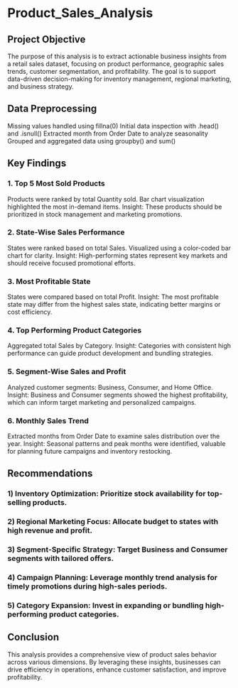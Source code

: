 # Product_Sales_Analysis

## Project Objective

The purpose of this analysis is to extract actionable business insights from a retail sales dataset, focusing on product performance, geographic sales trends, customer segmentation, and profitability. The goal is to support data-driven decision-making for inventory management, regional marketing, and business strategy.

##  Data Preprocessing
Missing values handled using fillna(0)
Initial data inspection with .head() and .isnull()
Extracted month from Order Date to analyze seasonality
Grouped and aggregated data using groupby() and sum()

## Key Findings
### 1. Top 5 Most Sold Products
Products were ranked by total Quantity sold.
Bar chart visualization highlighted the most in-demand items.
Insight: These products should be prioritized in stock management and marketing promotions.

 ### 2. State-Wise Sales Performance
States were ranked based on total Sales.
Visualized using a color-coded bar chart for clarity.
Insight: High-performing states represent key markets and should receive focused promotional efforts.

### 3. Most Profitable State
States were compared based on total Profit.
Insight: The most profitable state may differ from the highest sales state, indicating better margins or cost efficiency.

### 4. Top Performing Product Categories
Aggregated total Sales by Category.
Insight: Categories with consistent high performance can guide product development and bundling strategies.

### 5. Segment-Wise Sales and Profit
Analyzed customer segments: Business, Consumer, and Home Office.
Insight: Business and Consumer segments showed the highest profitability, which can inform target marketing and personalized campaigns.

 ### 6. Monthly Sales Trend
Extracted months from Order Date to examine sales distribution over the year.
Insight: Seasonal patterns and peak months were identified, valuable for planning future campaigns and inventory restocking.


## Recommendations
### 1) Inventory Optimization: Prioritize stock availability for top-selling products.
### 2) Regional Marketing Focus: Allocate budget to states with high revenue and profit.
### 3) Segment-Specific Strategy: Target Business and Consumer segments with tailored offers.
### 4) Campaign Planning: Leverage monthly trend analysis for timely promotions during high-sales periods.
### 5) Category Expansion: Invest in expanding or bundling high-performing product categories.


## Conclusion
This analysis provides a comprehensive view of product sales behavior across various dimensions. By leveraging these insights, businesses can drive efficiency in operations, enhance customer satisfaction, and improve profitability.



